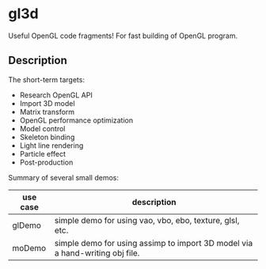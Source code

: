 # gl3d

Useful OpenGL code fragments! For fast building of OpenGL program.

## Description

The short-term targets:

- Research OpenGL API
- Import 3D model
- Matrix transform
- OpenGL performance optimization
- Model control
- Skeleton binding
- Light line rendering
- Particle effect
- Post-production

Summary of several small demos:

| use case | description |
| ---- | ---- |
| glDemo | simple demo for using vao, vbo, ebo, texture, glsl, etc. |
| moDemo | simple demo for using assimp to import 3D model via a hand-writing obj file. |